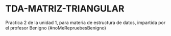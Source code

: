 # TDA-MATRIZ-TRIANGULAR
Practica 2 de la unidad 1, para materia de estructura de datos, impartida por el profesor Benigno (#noMeRepruebesBenigno)
